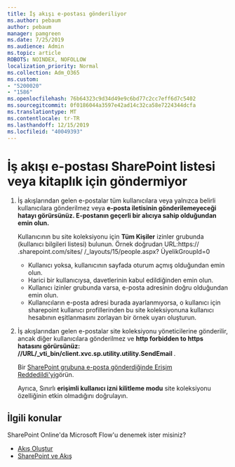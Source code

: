 ```yaml
---
title: İş akışı e-postası gönderiliyor
ms.author: pebaum
author: pebaum
manager: pamgreen
ms.date: 7/25/2019
ms.audience: Admin
ms.topic: article
ROBOTS: NOINDEX, NOFOLLOW
localization_priority: Normal
ms.collection: Adm_O365
ms.custom:
- "5200020"
- "1586"
ms.openlocfilehash: 76b64323c9d34d49e9c6bd77c2cc7eff6d7c5402
ms.sourcegitcommit: 0f0186044a3597e42ad14c32ca58e7224344dcfa
ms.translationtype: MT
ms.contentlocale: tr-TR
ms.lasthandoff: 12/15/2019
ms.locfileid: "40049393"
---
```

# <a name="workflow-email-is-not-being-sent-for-a-sharepoint-list-or-library"></a>İş akışı e-postası SharePoint listesi veya kitaplık için göndermiyor

1. İş akışlarından gelen e-postalar tüm kullanıcılara veya yalnızca belirli kullanıcılara gönderilmez veya **e-posta iletisinin gönderilemeyeceği hatayı görürsünüz. E-postanın geçerli bir alıcıya sahip olduğundan emin olun.**

    Kullanıcının bu site koleksiyonu için **Tüm Kişiler** izinler grubunda (kullanıcı bilgileri listesi) bulunun.  Örnek doğrudan URL:<tenant><sitename>https:// .sharepoint.com/sites/ /_layouts/15/people.aspx? ÜyelikGroupId=0

    - Kullanıcı yoksa, kullanıcının sayfada oturum açmış olduğundan emin olun. 
    - Harici bir kullanıcıysa, davetlerinin kabul edildiğinden emin olun.
    - Kullanıcı izinler grubunda varsa, e-posta adresinin doğru olduğundan emin olun.
    - Kullanıcıların e-posta adresi burada ayarlanmıyorsa, o kullanıcı için sharepoint kullanıcı profillerinden bu site koleksiyonuna kullanıcı hesabının eşitlanmasını zorlayan bir örnek uyarı oluşturun.
 
2. İş akışlarından gelen e-postalar site koleksiyonu yöneticilerine gönderilir, ancak diğer kullanıcılara gönderilmez ve **http forbidden to https hatasını görürsünüz: //URL/_vti_bin/client.xvc.sp.utility.utility.SendEmail <span></span>**.
 

    Bir [SharePoint grubuna e-posta gönderdiğinde Erişim Reddedildi'yi](https://docs.microsoft.com/sharepoint/support/sharing-and-permissions/access-denied-when-send-an-email-to-groups)görün.

    Ayrıca, Sınırlı **erişimli kullanıcı izni kilitleme modu** site koleksiyonu özelliğinin etkin olmadığını doğrulayın.


## <a name="related-topics"></a>İlgili konular
SharePoint Online'da Microsoft Flow'u denemek ister misiniz?
- [Akış Oluştur](https://support.office.com/article/Create-a-flow-for-a-list-or-library-in-SharePoint-Online-or-OneDrive-for-Business-a9c3e03b-0654-46af-a254-20252e580d01) 
- [SharePoint ve Akış](https://flow.microsoft.com/blog/sharepoint-and-flow/) 


